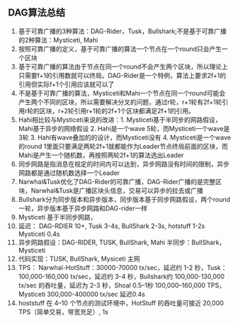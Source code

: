 ## DAG算法总结
1. 基于可靠广播的3种算法：DAG-Rider，Tusk，Bullshark;不是基于可靠广播的2种算法：Mysticeti, Mahi
2. 按照可靠广播的定义，基于可靠广播的算法一个节点在一个round只会产生一个区块
3. 基于可靠广播的算法由于节点在同一个round不会产生两个区块，所以理论上只需要f+1的引用数就可以终局。DAG-Rider是一个特例，算法上要求2f+1的引用但实际f+1个引用应该就可以了
4. 不是基于可靠广播的算法，Mysticeti和Mahi一个节点在同一个round可能会产生两个不同的区块，所以需要解决分叉的问题，通过r轮，r+1轮有2f+1轮引用r轮的区块，r+2轮引用r+1轮的2f+1个区块都满足2f+1的引用。
5. Hahi相比较与Mysticeti来说的改进：1. Mysticeti基于半同步的网路假设，Mahi基于异步的网络假设 2. Hahi是一个wave 5轮，而Mysticeti一个wave是3轮 3. Hahi有wave叠加的的设计，而Mysticeti没有 4. Mysticeti是一个wave的round 1里面只要满足两轮2f+1就都能作为Leader节点终局前面的区块，而Mahi是产生一个随机数，再按照两轮2f+1的算法选出Leader
6. 同步网路是指消息在规定的时间内可以达到，异步网路没有时间的限制，异步网路都是通过随机数选择一个Leader
7. Narwhal&Tusk优化了DAG-Rider的可靠广播，DAG-Rider广播的是完整区块，Narwhal&Tusk是广播区块头信息，交易可以异步的拉去或广播
8. Bullshark分为同步版本和异步版本，同步版本基于同步网路假设，两个round一轮，异步版本基于异步网路和DAG-rider一样
9. Mysticeti 基于半同步网路，
10. 延迟： DAG-RDIER 10+, Tusk 3-4s, BullShark 2-3s, hotstuff 1-2s Mysticeti 0.4s 
11. 异步网路假设：DAG-RIDER, TUSK, BullShark, Mahi 半同步：BullShark，Mysticeti
12. 代码实现：TUSK, BullShark, Mysiceti 主网
13. TPS： Narwhal-HotStuff：30000-70000 tx/sec，延迟约 1-2 秒，Tusk：100,000-160,000 tx/sec，延迟约 3-4 秒，Bullshark约 100,000-130,000 tx/sec 的吞吐量，延迟为 2-3 秒，Shoal 0.5–1秒 100,000–160,000 TPS，Mysticeti 300,000-400000 tx/sec 延迟0.4s
14. hoststuff 在 4–10 个节点的测试环境中，HotStuff 的吞吐量可接近 20,000 TPS（简单交易，带宽充足）, 1s




